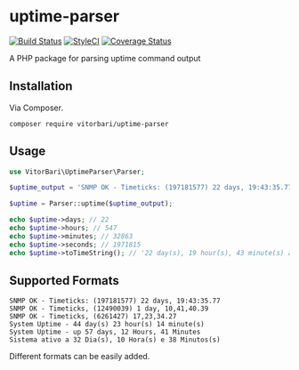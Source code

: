 # uptime-parser

[![Build Status](https://travis-ci.org/vitorbari/uptime-parser.svg?branch=master)](https://travis-ci.org/vitorbari/uptime-parser)
[![StyleCI](https://styleci.io/repos/64677269/shield)](https://styleci.io/repos/64677269)
[![Coverage Status](https://coveralls.io/repos/github/vitorbari/uptime-parser/badge.svg?branch=master)](https://coveralls.io/github/vitorbari/uptime-parser?branch=master)

A PHP package for parsing uptime command output

## Installation

Via Composer.

```
composer require vitorbari/uptime-parser
```

## Usage


```php
use VitorBari\UptimeParser\Parser;

$uptime_output = 'SNMP OK - Timeticks: (197181577) 22 days, 19:43:35.77';

$uptime = Parser::uptime($uptime_output);

echo $uptime->days; // 22
echo $uptime->hours; // 547
echo $uptime->minutes; // 32863
echo $uptime->seconds; // 1971815
echo $uptime->toTimeString(); // '22 day(s), 19 hour(s), 43 minute(s) and 35 second(s)'

```


## Supported Formats


```
SNMP OK - Timeticks: (197181577) 22 days, 19:43:35.77
SNMP OK - Timeticks, (12490039) 1 day, 10,41,40.39
SNMP OK - Timeticks, (6261427) 17,23,34.27
System Uptime - 44 day(s) 23 hour(s) 14 minute(s)
System Uptime - up 57 days, 12 Hours, 41 Minutes
Sistema ativo a 32 Dia(s), 10 Hora(s) e 38 Minutos(s)
```

Different formats can be easily added.